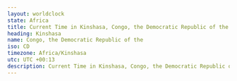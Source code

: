 ```yaml
---
layout: worldclock
state: Africa
title: Current Time in Kinshasa, Congo, the Democratic Republic of the
heading: Kinshasa
name: Congo, the Democratic Republic of the
iso: CD
timezone: Africa/Kinshasa
utc: UTC +00:13
description: Current Time in Kinshasa, Congo, the Democratic Republic of the [Live], Africa. Live update now time in Kinshasa, timezone Africa/Kinshasa, UTC +00:13, Country ISO code & Current Local Time.
---
```


